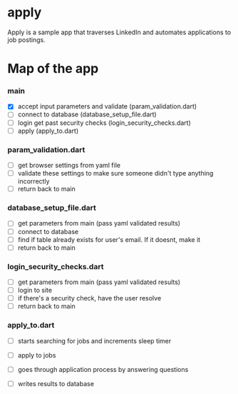 # apply
Apply is a sample app that traverses LinkedIn and automates applications to job postings.

# Map of the app

### main
- [X] accept input parameters and validate (param_validation.dart)
- [ ] connect to database (database_setup_file.dart)
- [ ] login get past security checks (login_security_checks.dart)
- [ ] apply (apply_to.dart)

### param_validation.dart
- [ ] get browser settings from yaml file
- [ ] validate these settings to make sure someone didn't type anything incorrectly
- [ ] return back to main

### database_setup_file.dart
- [ ] get parameters from main (pass yaml validated results)
- [ ] connect to database
- [ ] find if table already exists for user's email. If it doesnt, make it
- [ ] return back to main

### login_security_checks.dart
- [ ] get parameters from main (pass yaml validated results)
- [ ] login to site
- [ ] if there's a security check, have the user resolve
- [ ] return back to main

### apply_to.dart
- [ ] starts searching for jobs and increments sleep timer
- [ ] apply to jobs 
- [ ] goes through application process by answering questions
- [ ] writes results to database

